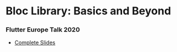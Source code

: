 # Bloc Library: Basics and Beyond
### Flutter Europe Talk 2020

- [Complete Slides](https://github.com/felangel/bloc_library_basics_and_beyond/blob/master/bloc-library-basics-and-beyond.pdf)
